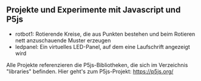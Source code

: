 ## Projekte und Experimente mit Javascript und P5js

- rotbot1:		Rotierende Kreise, die aus Punkten bestehen und beim Rotieren nett anzuschauende Muster erzeugen
- ledpanel:		Ein virtuelles LED-Panel, auf dem eine Laufschrift angezeigt wird

Alle Projekte referenzieren die P5js-Bibliotheken, die sich im Verzeichnis "libraries" befinden.
Hier geht's zum P5js-Projekt: https://p5js.org/
